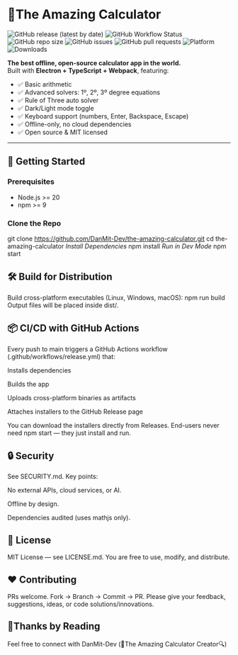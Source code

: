 # 🎲The Amazing Calculator

![GitHub release (latest by date)](https://img.shields.io/github/v/release/DanMit-Dev/the-amazing-calculator)
![GitHub Workflow Status](https://img.shields.io/github/actions/workflow/status/DanMit-Dev/the-amazing-calculator/release.yml)
![GitHub repo size](https://img.shields.io/github/repo-size/DanMit-Dev/the-amazing-calculator)
![GitHub issues](https://img.shields.io/github/issues/DanMit-Dev/the-amazing-calculator)
![GitHub pull requests](https://img.shields.io/github/issues-pr/DanMit-Dev/the-amazing-calculator)
![Platform](https://img.shields.io/badge/platform-linux%20|%20win%20|%20mac-lightgrey)
![Downloads](https://img.shields.io/github/downloads/DanMit-Dev/the-amazing-calculator/total)

**The best offline, open-source calculator app in the world.**  
Built with **Electron + TypeScript + Webpack**, featuring:

- ✅ Basic arithmetic  
- ✅ Advanced solvers: 1º, 2º, 3º degree equations  
- ✅ Rule of Three auto solver  
- ✅ Dark/Light mode toggle  
- ✅ Keyboard support (numbers, Enter, Backspace, Escape)  
- ✅ Offline-only, no cloud dependencies  
- ✅ Open source & MIT licensed  

---

## 🚀 Getting Started

### Prerequisites
- Node.js >= 20  
- npm >= 9  

### Clone the Repo
git clone https://github.com/DanMit-Dev/the-amazing-calculator.git
cd the-amazing-calculator
*Install Dependencies*
npm install
*Run in Dev Mode*
npm start

## **🛠 Build for Distribution**
Build cross-platform executables (Linux, Windows, macOS):
npm run build
Output files will be placed inside dist/.

## **📦 CI/CD with GitHub Actions**
Every push to main triggers a GitHub Actions workflow (.github/workflows/release.yml) that:

Installs dependencies

Builds the app

Uploads cross-platform binaries as artifacts

Attaches installers to the GitHub Release page

You can download the installers directly from Releases.
End-users never need npm start — they just install and run.

## **🔒 Security**
See SECURITY.md.
Key points:

No external APIs, cloud services, or AI.

Offline by design.

Dependencies audited (uses mathjs only).

## **📜 License**
MIT License — see LICENSE.md.
You are free to use, modify, and distribute.

## **❤️ Contributing**

PRs welcome. Fork → Branch → Commit → PR.
Please give your feedback, suggestions, ideas, or code solutions/innovations.

## **📖Thanks by Reading**
Feel free to connect with DanMit-Dev (🔎The Amazing Calculator Creator🔍)
